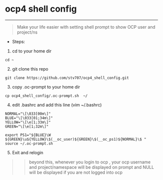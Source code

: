 # ocp4 shell config
***
> Make your life easier with setting shell prompt to show OCP user and project/ns 

* Steps:

1. cd to your home dir 
```
cd ~
``` 

2. git clone this repo
```
git clone https://github.com/stv707/ocp4_shell_config.git
```

3. copy .oc-prompt to your home dir 
```
cp ocp4_shell_config/.oc-prompt.sh  ~/
```

4. edit .bashrc and add this line  (vim ~/.bashrc)
```
NORMAL="\[\033[00m\]"
BLUE="\[\033[01;34m\]"
YELLOW="\[\e[1;33m\]"
GREEN="\[\e[1;32m\]"

export PS1="${BLUE}\W ${GREEN}\u${YELLOW}\$(__oc_user)${GREEN}\$(__oc_ps1)${NORMAL}\$ "
source ~/.oc-prompt.sh
```
5. Exit and relogin

>> beyond this, whenever you login to ocp , your ocp username and project/namespace will be displayed on prompt and NULL will be displayed if you are not logged into ocp 